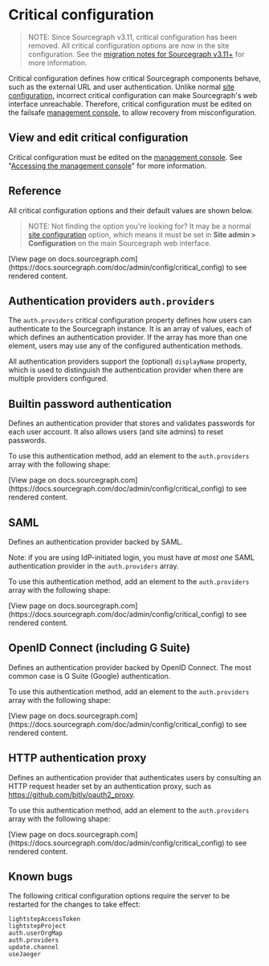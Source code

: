# Critical configuration

> NOTE: Since Sourcegraph v3.11, critical configuration has been removed. All critical configuration options are now in the site configuration. See the [migration notes for Sourcegraph v3.11+](../migration/3_11.md) for more information.

Critical configuration defines how critical Sourcegraph components behave, such as the external URL and user authentication. Unlike normal [site configuration](site_config.md), incorrect critical configuration can make Sourcegraph's web interface unreachable. Therefore, critical configuration must be edited on the failsafe [management console](../management_console.md), to allow recovery from misconfiguration.

## View and edit critical configuration

Critical configuration must be edited on the [management console](../management_console.md). See "[Accessing the management console](../management_console.md#accessing-the-management-console)" for more information.

## Reference

All critical configuration options and their default values are shown below.

> NOTE: Not finding the option you're looking for? It may be a normal [site configuration](site_config.md) option, which means it must be set in **Site admin > Configuration** on the main Sourcegraph web interface.

<div markdown-func=jsonschemadoc jsonschemadoc:path="admin/config/critical.schema.json">[View page on docs.sourcegraph.com](https://docs.sourcegraph.com/doc/admin/config/critical_config) to see rendered content.</div>

## Authentication providers `auth.providers`

The `auth.providers` critical configuration property defines how users can authenticate to the Sourcegraph instance. It is an array of values, each of which defines an authentication provider. If the array has more than one element, users may use any of the configured authentication methods.

All authentication providers support the (optional) `displayName` property, which is used to distinguish the authentication provider when there are multiple providers configured.

## Builtin password authentication

Defines an authentication provider that stores and validates passwords for each user account. It also allows users (and site admins) to reset passwords.

To use this authentication method, add an element to the `auth.providers` array with the following shape:

<div markdown-func=jsonschemadoc jsonschemadoc:path="admin/config/critical.schema.json" jsonschemadoc:ref="#/definitions/BuiltinAuthProvider">[View page on docs.sourcegraph.com](https://docs.sourcegraph.com/doc/admin/config/critical_config) to see rendered content.</div>

## SAML

Defines an authentication provider backed by SAML.

Note: if you are using IdP-initiated login, you must have _at most one_ SAML authentication provider in the `auth.providers` array.

To use this authentication method, add an element to the `auth.providers` array with the following shape:

<div markdown-func=jsonschemadoc jsonschemadoc:path="admin/config/critical.schema.json" jsonschemadoc:ref="#/definitions/SAMLAuthProvider">[View page on docs.sourcegraph.com](https://docs.sourcegraph.com/doc/admin/config/critical_config) to see rendered content.</div>

## OpenID Connect (including G Suite)

Defines an authentication provider backed by OpenID Connect. The most common case is G Suite (Google) authentication.

To use this authentication method, add an element to the `auth.providers` array with the following shape:

<div markdown-func=jsonschemadoc jsonschemadoc:path="admin/config/critical.schema.json" jsonschemadoc:ref="#/definitions/OpenIDConnectAuthProvider">[View page on docs.sourcegraph.com](https://docs.sourcegraph.com/doc/admin/config/critical_config) to see rendered content.</div>

## HTTP authentication proxy

Defines an authentication provider that authenticates users by consulting an HTTP request header set by an authentication proxy, such as https://github.com/bitly/oauth2_proxy.

To use this authentication method, add an element to the `auth.providers` array with the following shape:

<div markdown-func=jsonschemadoc jsonschemadoc:path="admin/config/critical.schema.json" jsonschemadoc:ref="#/definitions/HTTPHeaderAuthProvider">[View page on docs.sourcegraph.com](https://docs.sourcegraph.com/doc/admin/config/critical_config) to see rendered content.</div>

## Known bugs

The following critical configuration options require the server to be restarted for the changes to take effect:

```
lightstepAccessToken
lightstepProject
auth.userOrgMap
auth.providers
update.channel
useJaeger
```
